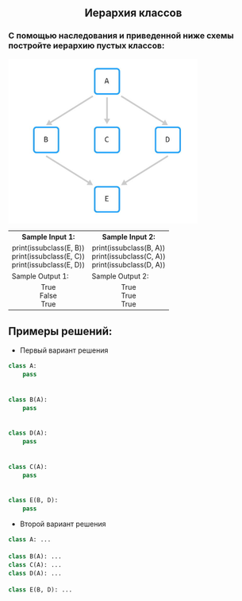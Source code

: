 <h2 style="text-align:center">Иерархия классов </h2>

### С помощью наследования и приведенной ниже схемы постройте иерархию пустых классов:

<div>
<img align="center" src="https://github.com/kolesnikovvitaliy/pokolenie_python_oop/blob/main/7_Наследование_и_полиморфизм/7_6_Множественное_наследование/7_6_21_Иерархия_классов/img/task.png" title="Git" **alt="Git">
​</div>

<table align="center">
  <tbody>
    <tr>
      <th>Sample Input 1: </th>
      <th>Sample Input 2: </th>
    </tr>
    <tr>
      <td align="center">print(issubclass(E, B))<br>
                        print(issubclass(E, C))<br>
                        print(issubclass(E, D))<br></td>
      <td align="center">print(issubclass(B, A))<br>
                          print(issubclass(C, A))<br>
                          print(issubclass(D, A))<br></td>
    </tr>
    <tr>
      <td>Sample Output 1:</td>
      <td>Sample Output 2:</td>
      </tr>
    <tr>
      <td align="center">
                        True<br>
                        False<br>
                        True<br>
      </td>
      <td align="center">
                        True<br>
                        True<br>
                        True<br>
      </td>
    </tr>
  </tbody>
</table>



## Примеры решений:
* Первый вариант решения
```python
class A:
    pass


class B(A):
    pass


class D(A):
    pass


class C(A):
    pass


class E(B, D):
    pass
```
* Второй вариант решения

```python
class A: ...

class B(A): ...
class C(A): ...
class D(A): ...

class E(B, D): ...
```


